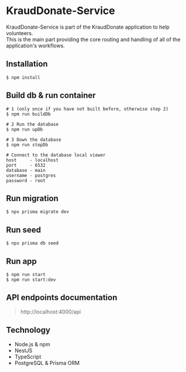 # KraudDonate-Service

KraudDonate-Service is part of the KraudDonate application to help volunteers. <br/>
This is the main part providing the core routing and handling of all of the application's workflows.

## Installation

```
$ npm install
```

## Build db & run container

```
# 1 (only once if you have not built before, otherwise step 2)
$ npm run buildDb 

# 2 Run the database
$ npm run upDb

# 3 Down the database
$ npm run stopDb

# Connect to the database local viewer
host     - localhost
port     - 6532
database - main
username - postgres
password - root
```
## Run migration

```
$ npx prisma migrate dev
```

## Run seed

```
$ npx prisma db seed
```
## Run app

```
$ npm run start
$ npm run start:dev
```
## API endpoints documentation
> http://localhost:4000/api
## Technology

- Node.js & npm
- NestJS
- TypeScript
- PostgreSQL & Prisma ORM
